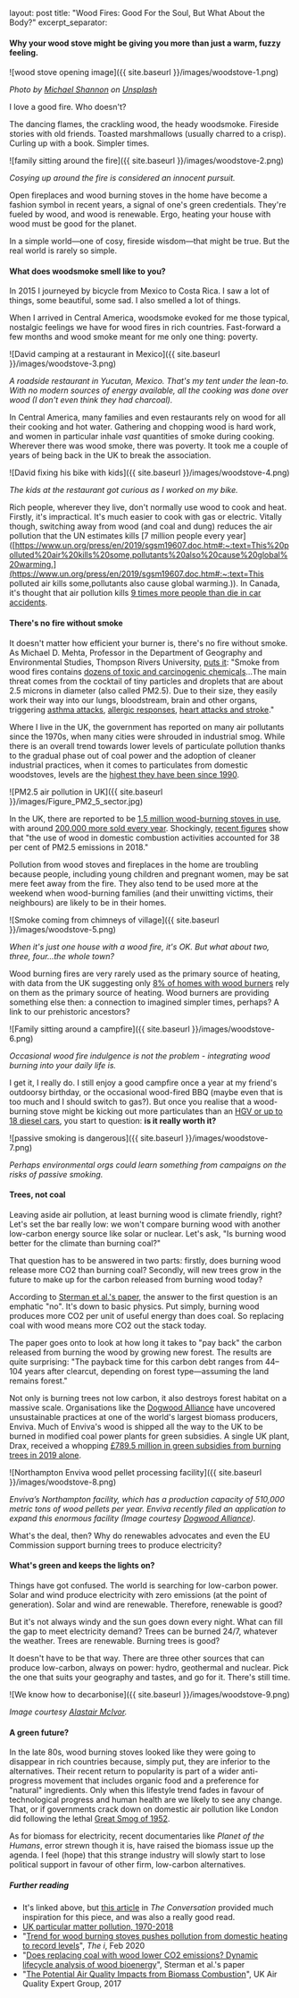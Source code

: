 layout: post
title: "Wood Fires: Good For the Soul, But What About the Body?"
excerpt_separator: <!--more-->

#### Why your wood stove might be giving you more than just a warm, fuzzy feeling.

![wood stove opening image]({{ site.baseurl }}/images/woodstove-1.png)

*Photo by [Michael Shannon](https://unsplash.com/@mgshannon?utm_source=unsplash&utm_medium=referral&utm_content=creditCopyText) on [Unsplash](https://unsplash.com/?utm_source=unsplash&utm_medium=referral&utm_content=creditCopyText)*

I love a good fire. Who doesn't? 

The dancing flames, the crackling wood, the heady woodsmoke. Fireside stories with old friends. Toasted marshmallows (usually charred to a crisp). Curling up with a book. Simpler times.

![family sitting around the fire]({{ site.baseurl }}/images/woodstove-2.png)

*Cosying up around the fire is considered an innocent pursuit.*

Open fireplaces and wood burning stoves in the home have become a fashion symbol in recent years, a signal of one's green credentials. They're fueled by wood, and wood is renewable. Ergo, heating your house with wood must be good for the planet.

In a simple world⁠—one of cosy, fireside wisdom⁠—that might be true. But the real world is rarely so simple.

#### What does woodsmoke smell like to you?

In 2015 I journeyed by bicycle from Mexico to Costa Rica. I saw a lot of things, some beautiful, some sad. I also smelled a lot of things. 

When I arrived in Central America, woodsmoke evoked for me those typical, nostalgic feelings we have for wood fires in rich countries. Fast-forward a few months and wood smoke meant for me only one thing: poverty. 

![David camping at a restaurant in Mexico]({{ site.baseurl }}/images/woodstove-3.png)

*A roadside restaurant in Yucutan, Mexico. That's my tent under the lean-to. With no modern sources of energy available, all the cooking was done over wood (I don't even think they had charcoal).*

In Central America, many families and even restaurants rely on wood for all their cooking and hot water. Gathering and chopping wood is hard work, and women in particular inhale *vast* quantities of smoke during cooking. Wherever there was wood smoke, there was poverty. It took me a couple of years of being back in the UK to break the association.

![David fixing his bike with kids]({{ site.baseurl }}/images/woodstove-4.png)

*The kids at the restaurant got curious as I worked on my bike.*

Rich people, wherever they live, don't normally use wood to cook and heat. Firstly, it's impractical. It's much easier to cook with gas or electric. Vitally though, switching away from wood (and coal and dung) reduces the air pollution that the UN estimates kills [7 million people every year]([https://www.un.org/press/en/2019/sgsm19607.doc.htm#:~:text=This%20polluted%20air%20kills%20some,pollutants%20also%20cause%20global%20warming.](https://www.un.org/press/en/2019/sgsm19607.doc.htm#:~:text=This polluted air kills some,pollutants also cause global warming.)). In Canada, it's thought that air pollution kills [9 times more people than die in car accidents](https://www.cmaj.ca/content/185/18/1557).

#### There's no fire without smoke

It doesn't matter how efficient your burner is, there's no fire without smoke. As Michael D. Mehta, Professor in the Department of Geography and Environmental Studies, Thompson Rivers University, [puts it](https://theconversation.com/blame-wood-burning-stoves-for-winter-air-pollution-and-health-threats-110662): "Smoke from wood fires contains [dozens of toxic and carcinogenic chemicals](https://doi.org/10.1016/j.atmosenv.2016.11.048)...The main threat comes from the cocktail of tiny particles and droplets that are about 2.5 microns in diameter (also called PM2.5). Due to their size, they easily work their way into our lungs, bloodstream, brain and other organs, triggering [asthma attacks](https://www.doi.org/10.1111/resp.12108), [allergic responses](https://www.doi.org/10.1016/j.jaci.2005.11.046), [heart attacks and stroke](https://www.doi.org/10.1016/j.amjcard.2005.08.061)."

Where I live in the UK, the government has reported on many air pollutants since the 1970s, when many cities were shrouded in industrial smog. While there is an overall trend towards lower levels of particulate pollution thanks to the gradual phase out of coal power and the adoption of cleaner industrial practices, when it comes to particulates from domestic woodstoves, levels are the [highest they have been since 1990](https://www.gov.uk/government/publications/emissions-of-air-pollutants/emissions-of-air-pollutants-in-the-uk-1970-to-2018-particulate-matter-pm10-and-pm25#trends-in-total-annual-emissions-of-pm10-and-pm25-in-the-uk-1970-to-2018).

![PM2.5 air pollution in UK]({{ site.baseurl }}/images/Figure_PM2_5_sector.jpg)

In the UK, there are reported to be [1.5 million wood-burning stoves in use](https://inews.co.uk/news/environment/wood-burning-stoves-trend-pollution-domestic-heating-398075), with around [200,000 more sold every year](http://www.stoveindustryalliance.com/newsarticle/?LatestNews_ID=10000&pPK=618f83d6-c438-4b35-9515-8c3b1aa76bf9). Shockingly, [recent figures](https://www.gov.uk/government/publications/emissions-of-air-pollutants/emissions-of-air-pollutants-in-the-uk-1970-to-2018-particulate-matter-pm10-and-pm25#trends-in-total-annual-emissions-of-pm10-and-pm25-in-the-uk-1970-to-2018) show that "the use of wood in domestic combustion activities accounted for 38 per cent of PM2.5 emissions in 2018." 

Pollution from wood stoves and fireplaces in the home are troubling because people, including young children and pregnant women, may be sat mere feet away from the fire. They also tend to be used more at the weekend when wood-burning families (and their unwitting victims, their neighbours) are likely to be in their homes.

![Smoke coming from chimneys of village]({{ site.baseurl }}/images/woodstove-5.png)

*When it's just one house with a wood fire, it's OK. But what about two, three, four...the whole town?*

Wood burning fires are very rarely used as the primary source of heating, with data from the UK suggesting only [8% of homes with wood burners](https://uk-air.defra.gov.uk/assets/documents/reports/cat11/1708081027_170807_AQEG_Biomass_report.pdf) rely on them as the primary source of heating. Wood burners are providing something else then: a connection to imagined simpler times, perhaps? A link to our prehistoric ancestors? 

![Family sitting around a campfire]({{ site.baseurl }}/images/woodstove-6.png)

*Occasional wood fire indulgence is not the problem - integrating wood burning into your daily life is.*

I get it, I really do. I still enjoy a good campfire once a year at my friend's outdoorsy birthday, or the occasional wood-fired BBQ (maybe even that is too much and I should switch to gas?). But once you realise that a wood-burning stove might be kicking out more particulates than an [HGV or up to 18 diesel cars](https://uk-air.defra.gov.uk/assets/documents/reports/cat11/1708081027_170807_AQEG_Biomass_report.pdf), you start to question: **is it really worth it?**

![passive smoking is dangerous]({{ site.baseurl }}/images/woodstove-7.png)

*Perhaps environmental orgs could learn something from campaigns on the risks of passive smoking.*

#### Trees, not coal

Leaving aside air pollution, at least burning wood is climate friendly, right? Let's set the bar really low: we won't compare burning wood with another low-carbon energy source like solar or nuclear. Let's ask, "Is burning wood better for the climate than burning coal?"

That question has to be answered in two parts: firstly, does burning wood release more CO2 than burning coal? Secondly, will new trees grow in the future to make up for the carbon released from burning wood today?

According to [Sterman et al.'s paper](https://iopscience.iop.org/article/10.1088/1748-9326/aaa512/meta), the answer to the first question is an emphatic "no". It's down to basic physics. Put simply, burning wood produces more CO2 per unit of useful energy than does coal. So replacing coal with wood means more CO2 out the stack today.

The paper goes onto to look at how long it takes to "pay back" the carbon released from burning the wood by growing new forest. The results are quite surprising: "The payback time for this carbon debt ranges from 44–104 years after clearcut, depending on forest type—assuming the land remains forest."

Not only is burning trees not low carbon, it also destroys forest habitat on a massive scale. Organisations like the [Dogwood Alliance](https://www.dogwoodalliance.org/2019/04/a-thousand-foot-view-of-industrial-logging/) have uncovered unsustainable practices at one of the world's largest biomass producers, Enviva. Much of Enviva's wood is shipped all the way to the UK to be burned in modified coal power plants for green subsidies. A single UK plant, Drax, received a whopping [£789.5 million in green subsidies from burning trees in 2019 alone](https://www.biofuelwatch.org.uk/axedrax-campaign/#C3).

![Northampton Enviva wood pellet processing facility]({{ site.baseurl }}/images/woodstove-8.png)

*Enviva’s Northampton facility, which has a production capacity of 510,000 metric tons of wood pellets per year. Enviva recently filed an application to expand this enormous facility (Image courtesy [Dogwood Alliance](https://www.dogwoodalliance.org/2019/04/a-thousand-foot-view-of-industrial-logging/)).*

What's the deal, then? Why do renewables advocates and even the EU Commission support burning trees to produce electricity? 

#### What's green and keeps the lights on?

Things have got confused. The world is searching for low-carbon power. Solar and wind produce electricity with zero emissions (at the point of generation). Solar and wind are renewable. Therefore, renewable is good?

But it's not always windy and the sun goes down every night. What can fill the gap to meet electricity demand? Trees can be burned 24/7, whatever the weather. Trees are renewable. Burning trees is good?

It doesn't have to be that way. There are three other sources that can produce low-carbon, always on power: hydro, geothermal and nuclear. Pick the one that suits your geography and tastes, and go for it. There's still time.

![We know how to decarbonise]({{ site.baseurl }}/images/woodstove-9.png)

*Image courtesy [Alastair McIvor](https://poetandengineer.com/2019/02/13/we-know-how-to-do-this/).*

#### A green future?

In the late 80s, wood burning stoves looked like they were going to disappear in rich countries because, simply put, they are inferior to the alternatives. Their recent return to popularity is part of a wider anti-progress movement that includes organic food and a preference for "natural" ingredients. Only when this lifestyle trend fades in favour of technological progress and human health are we likely to see any change. That, or if governments crack down on domestic air pollution like London did following the lethal [Great Smog of 1952](https://en.wikipedia.org/wiki/Clean_Air_Act_1956).

As for biomass for electricity, recent documentaries like *Planet of the Humans*, error strewn though it is, have raised the biomass issue up the agenda. I feel (hope) that this strange industry will slowly start to lose political support in favour of other firm, low-carbon alternatives.

##### Further reading

* It's linked above, but [this article](https://theconversation.com/blame-wood-burning-stoves-for-winter-air-pollution-and-health-threats-110662) in *The Conversation* provided much inspiration for this piece, and was also a really good read.
* [UK particular matter pollution, 1970-2018](https://www.gov.uk/government/publications/emissions-of-air-pollutants/emissions-of-air-pollutants-in-the-uk-1970-to-2018-particulate-matter-pm10-and-pm25#trends-in-total-annual-emissions-of-pm10-and-pm25-in-the-uk-1970-to-2018)
* "[Trend for wood burning stoves pushes pollution from domestic heating to record levels](https://inews.co.uk/news/environment/wood-burning-stoves-trend-pollution-domestic-heating-398075)", *The i*, Feb 2020
* "[Does replacing coal with wood lower CO2 emissions? Dynamic lifecycle analysis of wood bioenergy](https://iopscience.iop.org/article/10.1088/1748-9326/aaa512/meta)", Sterman et al.'s paper
* "[The Potential Air Quality Impacts from Biomass Combustion](https://uk-air.defra.gov.uk/assets/documents/reports/cat11/1708081027_170807_AQEG_Biomass_report.pdf)", UK Air Quality Expert Group, 2017
